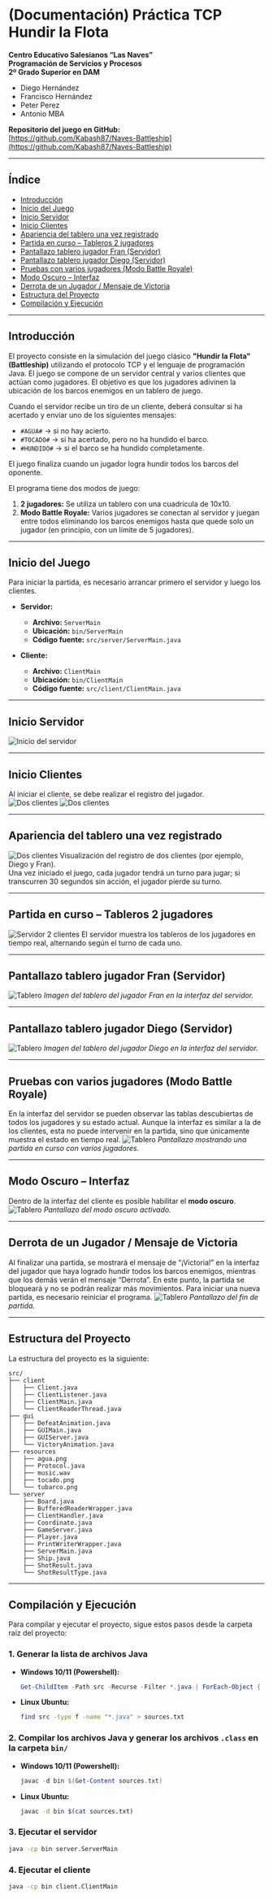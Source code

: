 # (Documentación) Práctica TCP Hundir la Flota

**Centro Educativo Salesianos “Las Naves”  
Programación de Servicios y Procesos  
2º Grado Superior en DAM**

- Diego Hernández
- Francisco Hernández
- Peter Perez
- Antonio MBA

**Repositorio del juego en GitHub:**  
[https://github.com/Kabash87/Naves-Battleship](https://github.com/Kabash87/Naves-Battleship)

---

## Índice

- [Introducción](#introducción)
- [Inicio del Juego](#inicio-del-juego)
- [Inicio Servidor](#inicio-servidor)
- [Inicio Clientes](#inicio-clientes)
- [Apariencia del tablero una vez registrado](#apariencia-del-tablero-una-vez-registrado)
- [Partida en curso – Tableros 2 jugadores](#partida-en-curso---tableros-2-jugadores)
- [Pantallazo tablero jugador Fran (Servidor)](#pantallazo-tablero-jugador-fran-servidor)
- [Pantallazo tablero jugador Diego (Servidor)](#pantallazo-tablero-jugador-diego-servidor)
- [Pruebas con varios jugadores (Modo Battle Royale)](#pruebas-con-varios-jugadores-modo-battle-royale)
- [Modo Oscuro – Interfaz](#modo-oscuro---interfaz)
- [Derrota de un Jugador / Mensaje de Victoria](#derrota-de-un-jugador--mensaje-de-victoria)
- [Estructura del Proyecto](#estructura-del-proyecto)
- [Compilación y Ejecución](#compilación-y-ejecución)

---

## Introducción

El proyecto consiste en la simulación del juego clásico **"Hundir la Flota" (Battleship)** utilizando el protocolo TCP y el lenguaje de programación Java. El juego se compone de un servidor central y varios clientes que actúan como jugadores. El objetivo es que los jugadores adivinen la ubicación de los barcos enemigos en un tablero de juego.

Cuando el servidor recibe un tiro de un cliente, deberá consultar si ha acertado y enviar uno de los siguientes mensajes:

- `#AGUA#` → si no hay acierto.
- `#TOCADO#` → si ha acertado, pero no ha hundido el barco.
- `#HUNDIDO#` → si el barco se ha hundido completamente.

El juego finaliza cuando un jugador logra hundir todos los barcos del oponente.

El programa tiene dos modos de juego:

1. **2 jugadores:** Se utiliza un tablero con una cuadrícula de 10x10.
2. **Modo Battle Royale:** Varios jugadores se conectan al servidor y juegan entre todos eliminando los barcos enemigos hasta que quede solo un jugador (en principio, con un límite de 5 jugadores).

---

## Inicio del Juego

Para iniciar la partida, es necesario arrancar primero el servidor y luego los clientes.

- **Servidor:**
    - **Archivo:** `ServerMain`
    - **Ubicación:** `bin/ServerMain`
    - **Código fuente:** `src/server/ServerMain.java`

- **Cliente:**
    - **Archivo:** `ClientMain`
    - **Ubicación:** `bin/ClientMain`
    - **Código fuente:** `src/client/ClientMain.java`

---

## Inicio Servidor

![Inicio del servidor](img/Picture1.png)

---

## Inicio Clientes

Al iniciar el cliente, se debe realizar el registro del jugador.  
![Dos clientes](img/Picture2.png)
![Dos clientes](img/Picture3.png)

---

## Apariencia del tablero una vez registrado
![Dos clientes](img/Picture4.png)
Visualización del registro de dos clientes (por ejemplo, Diego y Fran).  
Una vez iniciado el juego, cada jugador tendrá un turno para jugar; si transcurren 30 segundos sin acción, el jugador pierde su turno.

---

## Partida en curso – Tableros 2 jugadores
![Servidor 2 clientes](img/Picture5.png)
El servidor muestra los tableros de los jugadores en tiempo real, alternando según el turno de cada uno.

---

## Pantallazo tablero jugador Fran (Servidor)
![Tablero](img/Picture6.png)
*Imagen del tablero del jugador Fran en la interfaz del servidor.*

---

## Pantallazo tablero jugador Diego (Servidor)
![Tablero](img/Picture7.png)
*Imagen del tablero del jugador Diego en la interfaz del servidor.*

---

## Pruebas con varios jugadores (Modo Battle Royale)

En la interfaz del servidor se pueden observar las tablas descubiertas de todos los jugadores y su estado actual. Aunque la interfaz es similar a la de los clientes, esta no puede intervenir en la partida, sino que únicamente muestra el estado en tiempo real.
![Tablero](img/Picture8.png)
*Pantallazo mostrando una partida en curso con varios jugadores.*

---

## Modo Oscuro – Interfaz

Dentro de la interfaz del cliente es posible habilitar el **modo oscuro**.
![Tablero](img/Picture9.png)
*Pantallazo del modo oscuro activado.*

---

## Derrota de un Jugador / Mensaje de Victoria

Al finalizar una partida, se mostrará el mensaje de “¡Victoria!” en la interfaz del jugador que haya logrado hundir todos los barcos enemigos, mientras que los demás verán el mensaje “Derrota”. En este punto, la partida se bloqueará y no se podrán realizar más movimientos. Para iniciar una nueva partida, es necesario reiniciar el programa.
![Tablero](img/Picture10.png)
*Pantallazo del fin de partida.*

---

## Estructura del Proyecto

La estructura del proyecto es la siguiente:

```
src/
├── client
│   ├── Client.java
│   ├── ClientListener.java
│   ├── ClientMain.java
│   └── ClientReaderThread.java
├── gui
│   ├── DefeatAnimation.java
│   ├── GUIMain.java
│   ├── GUIServer.java
│   └── VictoryAnimation.java
├── resources
│   ├── agua.png
│   ├── Protocol.java
│   ├── music.wav
│   ├── tocado.png
│   └── tubarco.png
└── server
    ├── Board.java
    ├── BufferedReaderWrapper.java
    ├── ClientHandler.java
    ├── Coordinate.java
    ├── GameServer.java
    ├── Player.java
    ├── PrintWriterWrapper.java
    ├── ServerMain.java
    ├── Ship.java
    ├── ShotResult.java
    └── ShotResultType.java
```

---

## Compilación y Ejecución

Para compilar y ejecutar el proyecto, sigue estos pasos desde la carpeta raíz del proyecto:

### 1. Generar la lista de archivos Java

- **Windows 10/11 (Powershell):**
  ```powershell
  Get-ChildItem -Path src -Recurse -Filter *.java | ForEach-Object { $_.FullName } > sources.txt
  ```

- **Linux Ubuntu:**
  ```bash
  find src -type f -name "*.java" > sources.txt
  ```

### 2. Compilar los archivos Java y generar los archivos `.class` en la carpeta `bin/`

- **Windows 10/11 (Powershell):**
  ```powershell
  javac -d bin $(Get-Content sources.txt)
  ```

- **Linux Ubuntu:**
  ```bash
  javac -d bin $(cat sources.txt)
  ```

### 3. Ejecutar el servidor
```bash
java -cp bin server.ServerMain
```

### 4. Ejecutar el cliente
```bash
java -cp bin client.ClientMain
```
